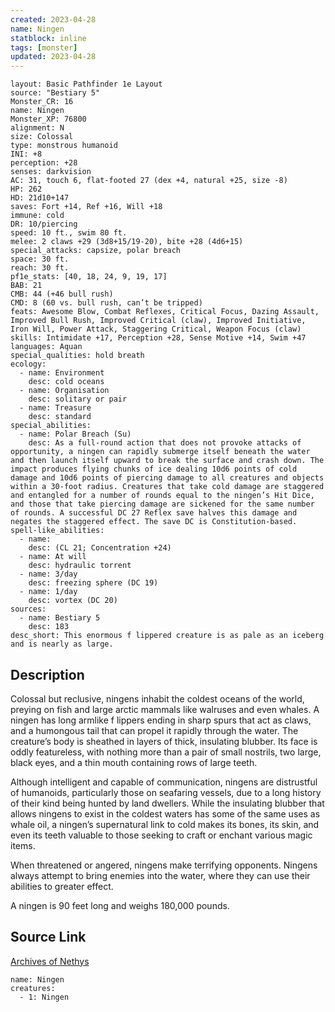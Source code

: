 ```yaml
---
created: 2023-04-28
name: Ningen
statblock: inline
tags: [monster]
updated: 2023-04-28
---
```

```statblock
layout: Basic Pathfinder 1e Layout
source: "Bestiary 5"
Monster_CR: 16
name: Ningen
Monster_XP: 76800
alignment: N
size: Colossal
type: monstrous humanoid
INI: +8
perception: +28
senses: darkvision
AC: 31, touch 6, flat-footed 27 (dex +4, natural +25, size -8)
HP: 262
HD: 21d10+147
saves: Fort +14, Ref +16, Will +18
immune: cold
DR: 10/piercing
speed: 10 ft., swim 80 ft.
melee: 2 claws +29 (3d8+15/19-20), bite +28 (4d6+15)
special_attacks: capsize, polar breach
space: 30 ft.
reach: 30 ft.
pf1e_stats: [40, 18, 24, 9, 19, 17]
BAB: 21
CMB: 44 (+46 bull rush)
CMD: 8 (60 vs. bull rush, can’t be tripped)
feats: Awesome Blow, Combat Reflexes, Critical Focus, Dazing Assault, Improved Bull Rush, Improved Critical (claw), Improved Initiative, Iron Will, Power Attack, Staggering Critical, Weapon Focus (claw)
skills: Intimidate +17, Perception +28, Sense Motive +14, Swim +47
languages: Aquan
special_qualities: hold breath
ecology:
  - name: Environment
    desc: cold oceans
  - name: Organisation
    desc: solitary or pair
  - name: Treasure
    desc: standard
special_abilities:
  - name: Polar Breach (Su)
    desc: As a full-round action that does not provoke attacks of opportunity, a ningen can rapidly submerge itself beneath the water and then launch itself upward to break the surface and crash down. The impact produces flying chunks of ice dealing 10d6 points of cold damage and 10d6 points of piercing damage to all creatures and objects within a 30-foot radius. Creatures that take cold damage are staggered and entangled for a number of rounds equal to the ningen’s Hit Dice, and those that take piercing damage are sickened for the same number of rounds. A successful DC 27 Reflex save halves this damage and negates the staggered effect. The save DC is Constitution-based.
spell-like_abilities:
  - name:
    desc: (CL 21; Concentration +24)
  - name: At will
    desc: hydraulic torrent
  - name: 3/day
    desc: freezing sphere (DC 19)
  - name: 1/day
    desc: vortex (DC 20)
sources:
  - name: Bestiary 5
    desc: 183
desc_short: This enormous f lippered creature is as pale as an iceberg and is nearly as large.
```
## Description
Colossal but reclusive, ningens inhabit the coldest oceans of the world, preying on fish and large arctic mammals like walruses and even whales. A ningen has long armlike f lippers ending in sharp spurs that act as claws, and a humongous tail that can propel it rapidly through the water. The creature’s body is sheathed in layers of thick, insulating blubber. Its face is oddly featureless, with nothing more than a pair of small nostrils, two large, black eyes, and a thin mouth containing rows of large teeth.

 Although intelligent and capable of communication, ningens are distrustful of humanoids, particularly those on seafaring vessels, due to a long history of their kind being hunted by land dwellers. While the insulating blubber that allows ningens to exist in the coldest waters has some of the same uses as whale oil, a ningen’s supernatural link to cold makes its bones, its skin, and even its teeth valuable to those seeking to craft or enchant various magic items.

 When threatened or angered, ningens make terrifying opponents. Ningens always attempt to bring enemies into the water, where they can use their abilities to greater effect.

 A ningen is 90 feet long and weighs 180,000 pounds.
## Source Link
[Archives of Nethys](https://aonprd.com/MonsterDisplay.aspx?ItemName=Ningen)
```encounter-table
name: Ningen
creatures:
  - 1: Ningen
```
